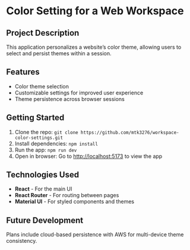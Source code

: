 # Color Setting for a Web Workspace

## Project Description
This application personalizes a website’s color theme, allowing users to select and persist themes within a session.

## Features
- Color theme selection
- Customizable settings for improved user experience
- Theme persistence across browser sessions

## Getting Started
1. Clone the repo: `git clone https://github.com/mtk3276/workspace-color-settings.git`
2. Install dependencies: `npm install`
3. Run the app: `npm run dev`
4. Open in browser: Go to [http://localhost:5173](http://localhost:5173) to view the app

## Technologies Used
- **React** - For the main UI
- **React Router** - For routing between pages
- **Material UI** - For styled components and themes

## Future Development
Plans include cloud-based persistence with AWS for multi-device theme consistency.
